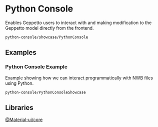# Python Console

Enables Geppetto users to interact with and making modification to the Geppetto model directly from the frontend.

```element
python-console/showcase/PythonConsole
```

## Examples

### Python Console Example

Example showing how we can interact programmatically with NWB files using Python.

```
python-console/PythonConsoleShowcase
```

## Libraries

[@Material-ui/core](https://www.npmjs.com/package/@material-ui/core)
